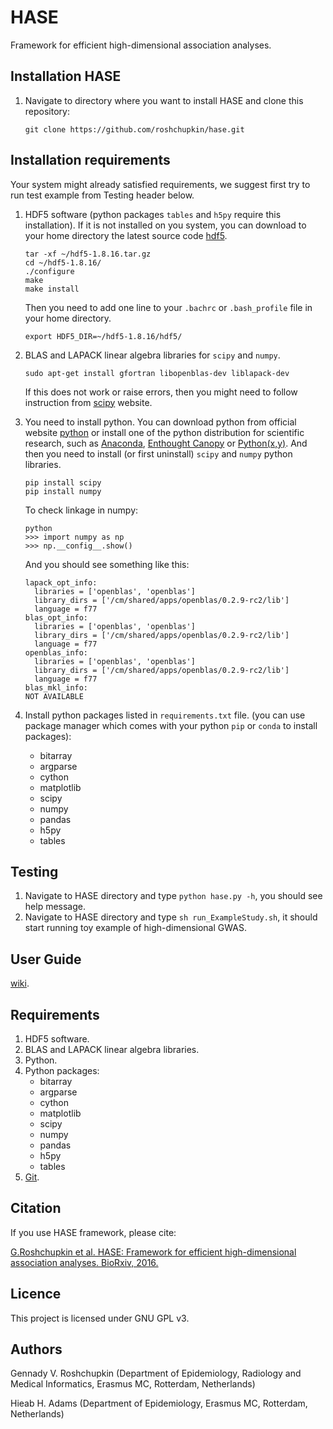 # HASE
Framework for efficient high-dimensional association analyses.

## Installation HASE

1. Navigate to directory where you want to install HASE and clone this repository:
     ```
     git clone https://github.com/roshchupkin/hase.git
     ```

## Installation requirements

Your system might already satisfied requirements, we suggest first try to run test example from Testing header below. 

1. HDF5 software (python packages `tables` and `h5py` require this installation). If it is not installed on you system, 
you can download to your home directory the latest source code [hdf5](https://www.hdfgroup.org/ftp/HDF5/releases/hdf5-1.8.16/src/).
    ```
    tar -xf ~/hdf5-1.8.16.tar.gz
    cd ~/hdf5-1.8.16/
    ./configure 
    make 
    make install
    ```
    Then you need to add one line to your `.bachrc` or `.bash_profile` file in your home directory.

    ```
    export HDF5_DIR=~/hdf5-1.8.16/hdf5/
    ```

2. BLAS and LAPACK linear algebra libraries for `scipy` and `numpy`. 
     ```
     sudo apt-get install gfortran libopenblas-dev liblapack-dev
     ```
    If this does not work or raise errors, then you might need to follow instruction from [scipy](http://www.scipy.org/scipylib/building/index.html) website. 

3. You need to install python. You can download python from official website [python](https://www.python.org/) 
or install one of the python distribution for scientific research, such as [Anaconda](https://store.continuum.io/cshop/anaconda/),
[Enthought Canopy](https://www.enthought.com/products/canopy/) or [Python(x,y)](http://python-xy.github.io/).
And then you need to install (or first uninstall) `scipy` and `numpy` python libraries.
     ```
     pip install scipy 
     pip install numpy
     ```
 
    To check linkage in numpy:
      ```
      python
      >>> import numpy as np
      >>> np.__config__.show()
      ```
  
    And you should see something like this:
  
      ```
      lapack_opt_info:
        libraries = ['openblas', 'openblas']
        library_dirs = ['/cm/shared/apps/openblas/0.2.9-rc2/lib']
        language = f77
    blas_opt_info:
        libraries = ['openblas', 'openblas']
        library_dirs = ['/cm/shared/apps/openblas/0.2.9-rc2/lib']
        language = f77
    openblas_info:
        libraries = ['openblas', 'openblas']
        library_dirs = ['/cm/shared/apps/openblas/0.2.9-rc2/lib']
        language = f77
    blas_mkl_info:
      NOT AVAILABLE
      ```  
     
4. Install python packages listed in `requirements.txt` file. (you can use package manager which comes with your python `pip` or `conda` to install packages):
    * bitarray
    * argparse
    * cython
    * matplotlib
    * scipy
    * numpy
    * pandas
    * h5py
    * tables

## Testing

1. Navigate to HASE directory and type `python hase.py -h`, you should see help message.
2. Navigate to HASE directory and type `sh run_ExampleStudy.sh`, it should start running toy example of high-dimensional GWAS.
 
## User Guide
[wiki](https://github.com/roshchupkin/hase/wiki).
## Requirements
1. HDF5 software.
2. BLAS and LAPACK linear algebra libraries.  
3. Python. 
4. Python packages:
    * bitarray
    * argparse
    * cython
    * matplotlib
    * scipy
    * numpy
    * pandas
    * h5py
    * tables
5. [Git](https://git-scm.com/).


## Citation 
If you use HASE framework, please cite:

[G.Roshchupkin et al. HASE: Framework for efficient high-dimensional association analyses. 
BioRxiv, 2016.](http://dx.doi.org/10.1101/037382) 

## Licence
This project is licensed under GNU GPL v3.

## Authors
Gennady V. Roshchupkin (Department of Epidemiology, Radiology and Medical Informatics, Erasmus MC, Rotterdam, Netherlands)

Hieab H. Adams (Department of Epidemiology, Erasmus MC, Rotterdam, Netherlands) 

